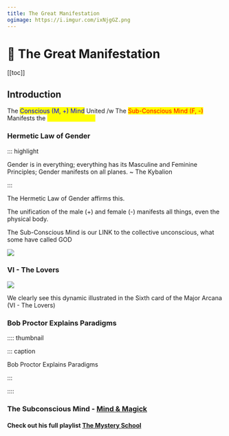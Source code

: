 ```yaml
---
title: The Great Manifestation
ogimage: https://i.imgur.com/ixNjgGZ.png
---
```


# 🧠 The Great Manifestation

[[toc]]

## Introduction

The <mark style="color:blue;">Conscious (M, +) Mind</mark> United /w The <mark style="color:red;">Sub-Conscious Mind (F, -)</mark> Manifests the <mark style="color:yellow;">PHYSICAL BODY</mark>

### Hermetic Law of Gender

::: highlight

Gender is in everything; everything has its Masculine and Feminine Principles; Gender manifests on all planes.
~ The Kybalion

:::

The Hermetic Law of Gender affirms this.

The unification of the male (+) and female (-) manifests all things, even the physical body.

The Sub-Conscious Mind is our LINK to the collective unconscious, what some have called GOD

![](https://i.imgur.com/ixNjgGZ.png)

### VI - The Lovers

![](https://i.imgur.com/Vw3Xs33.png)

We clearly see this dynamic illustrated in the Sixth card of the Major Arcana (VI - The Lovers)

### Bob Proctor Explains Paradigms

:::: thumbnail

<YouTube id="Urun_rE79_Q" />

::: caption

Bob Proctor Explains Paradigms

:::

::::

### The Subconscious Mind - [Mind & Magick](https://www.youtube.com/@mindandmagick)

#### Check out his full playlist [The Mystery School](https://youtube.com/playlist?list=PLWL-f1YBw48NKF1PasvuAM5oyiT73A12i&si=0PuZbJDGZLPMuUzB)

<YouTube id="F6U8A_mrrbY" />

<YouTube id="uR81Y6LP80o" />

